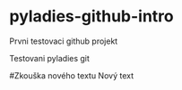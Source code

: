# pyladies-github-intro
Prvni testovaci github projekt

Testovani pyladies git

#Zkouška nového textu
Nový text
